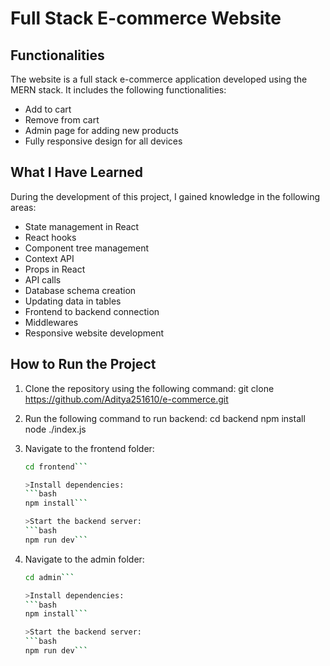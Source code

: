 # Full Stack E-commerce Website

## Functionalities

The website is a full stack e-commerce application developed using the MERN stack. It includes the following functionalities:

- Add to cart
- Remove from cart
- Admin page for adding new products
- Fully responsive design for all devices

## What I Have Learned

During the development of this project, I gained knowledge in the following areas:

- State management in React
- React hooks
- Component tree management
- Context API
- Props in React
- API calls
- Database schema creation
- Updating data in tables
- Frontend to backend connection
- Middlewares
- Responsive website development

## How to Run the Project

1. Clone the repository using the following command:
   git clone https://github.com/Aditya251610/e-commerce.git

2. Run the following command to run backend:
      cd backend
      npm install
      node ./index.js

3. Navigate to the frontend folder:
   ```bash
   cd frontend```
   
   >Install dependencies:
   ```bash
   npm install```

   >Start the backend server:
   ```bash
   npm run dev```

4. Navigate to the admin folder:
   ```bash
   cd admin```
   
   >Install dependencies:
   ```bash
   npm install```

   >Start the backend server:
   ```bash
   npm run dev```
